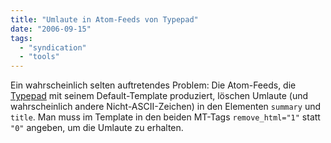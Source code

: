 ```yaml
---
title: "Umlaute in Atom-Feeds von Typepad"
date: "2006-09-15"
tags: 
  - "syndication"
  - "tools"
---
```


Ein wahrscheinlich selten auftretendes Problem: Die Atom-Feeds, die [Typepad](http://www.typepad.com/) mit seinem Default-Template produziert, löschen Umlaute (und wahrscheinlich andere Nicht-ASCII-Zeichen) in den Elementen `summary` und `title`. Man muss im Template in den beiden MT-Tags `remove_html="1"` statt `"0"` angeben, um die Umlaute zu erhalten.
